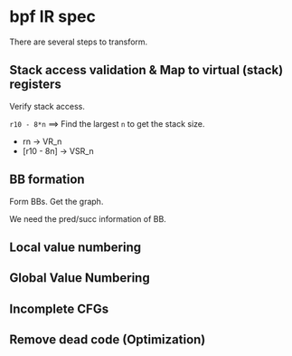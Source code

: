 # bpf IR spec

There are several steps to transform.

## Stack access validation & Map to virtual (stack) registers

Verify stack access.

`r10 - 8*n` ==> Find the largest `n` to get the stack size.

- rn -> VR_n
- [r10 - 8n] -> VSR_n

## BB formation

Form BBs. Get the graph.

We need the pred/succ information of BB.

## Local value numbering

## Global Value Numbering

## Incomplete CFGs

## Remove dead code (Optimization)
